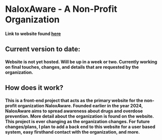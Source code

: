 # NaloxAware - A Non-Profit Organization

#### Link to website found [here](https://www.youtube.com/watch?v=dQw4w9WgXcQ)

## Current version to date:
#### Website is not yet hosted. Will be up in a week or two. Currently working on final touches, changes, and details that are requested by the organization. 

## How does it work?
#### This is a front-end project that acts as the primary website for the non-profit organization NaloxAware. Founded earlier in the year 2024, NaloxAware aims to spread awareness about drugs and overdose prevention. More detail about the organization is found on the website. This project is ever changing as the organization changes. For future changes/plans, I plan to add a back end to this website for a user based system, easy firsthand contact with the organization, and more.
